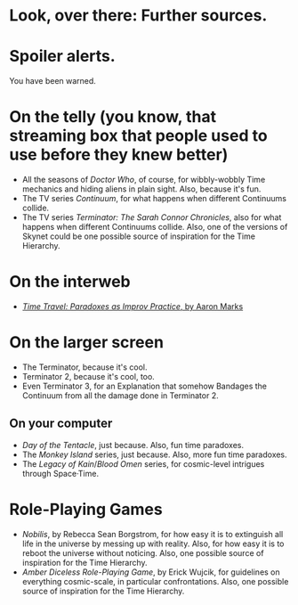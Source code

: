 # Look, over there: Further sources.



# Spoiler alerts.

You have been warned.

# 

# On the telly \(you know, that streaming box that people used to use before they knew better\)

* All the seasons of _Doctor Who_, of course, for wibbly-wobbly Time mechanics and hiding aliens in plain sight. Also, because it's fun.
* The TV series _Continuum_, for what happens when different Continuums collide.
* The TV series _Terminator: The Sarah Connor Chronicles_, also for what happens when different Continuums collide. Also, one of the versions of Skynet could be one possible source of inspiration for the Time Hierarchy.

# On the interweb

* [_Time Travel: Paradoxes as Improv Practice_, by Aaron Marks](https://cannibalhalflinggaming.com/2018/07/18/time-travel-paradoxes-as-improv-practice/)

# On the larger screen

* The Terminator, because it's cool.
* Terminator 2, because it's cool, too.
* Even Terminator 3, for an Explanation that somehow Bandages the Continuum from all the damage done in Terminator 2.

## On your computer

* _Day of the Tentacle_, just because. Also, fun time paradoxes.
* The _Monkey Island_ series, just because. Also, more fun time paradoxes.
* The _Legacy of Kain_/_Blood Omen_ series, for cosmic-level intrigues through Space·Time.

# Role-Playing Games

* _Nobilis_, by Rebecca Sean Borgstrom, for how easy it is to extinguish all life in the universe by messing up with reality. Also, for how easy it is to reboot the universe without noticing. Also, one possible source of inspiration for the Time Hierarchy.
* _Amber Diceless Role-Playing Game_, by Erick Wujcik, for guidelines on everything cosmic-scale, in particular confrontations. Also, one possible source of inspiration for the Time Hierarchy.



